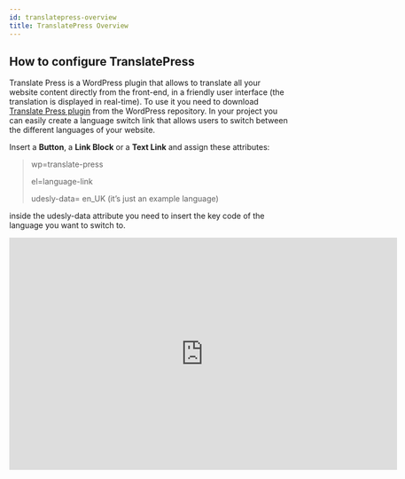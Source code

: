 ```yaml
---
id: translatepress-overview
title: TranslatePress Overview
---
```


## How to configure TranslatePress

Translate Press is a WordPress plugin that allows to translate all your website content directly from the front-end, in a friendly user interface (the translation is displayed in real-time).
To use it you need to download [Translate Press plugin](https://wordpress.org/plugins/translatepress-multilingual/) from the WordPress repository.
In your project you can easily create a language switch link that allows users to switch between the different languages of your website.

Insert a **Button**, a **Link Block** or a **Text Link** and assign these attributes:

> wp=translate-press
>
> el=language-link
>
> udesly-data= en_UK (it’s just an example language)

inside the udesly-data attribute you need to insert the key code of the language you want to switch to.

<iframe width="700" height="419" src="https://www.youtube.com/embed/Hp08ndZHsO8?list=PLLChkVtVa_ZvDTyshuoLEBuCqzrU82QL-" frameborder="0" allow="accelerometer; autoplay; encrypted-media; gyroscope; picture-in-picture" allowfullscreen></iframe>